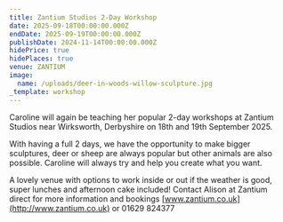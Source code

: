 ```yaml
---
title: Zantium Studios 2-Day Workshop
date: 2025-09-18T00:00:00.000Z
endDate: 2025-09-19T00:00:00.000Z
publishDate: 2024-11-14T00:00:00.000Z
hidePrice: true
hidePlaces: true
venue: ZANTIUM
image:
  name: /uploads/deer-in-woods-willow-sculpture.jpg
_template: workshop
---
```


Caroline will again be teaching her popular 2-day workshops at Zantium Studios near Wirksworth, Derbyshire on 18th and 19th September 2025.

With having a full 2 days, we have the opportunity to make bigger sculptures, deer or sheep are always popular but other animals are also possible. Caroline will always try and help you create what you want.

A lovely venue with options to work inside or out if the weather is good, super lunches and afternoon cake included! Contact Alison at Zantium direct for more information and bookings [www.zantium.co.uk](http://www.zantium.co.uk) or 01629 824377
